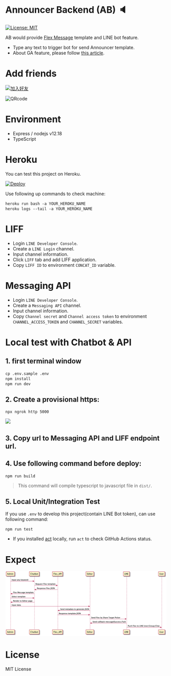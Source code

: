 # Announcer Backend (AB) 🔈

[![License: MIT](https://img.shields.io/badge/License-MIT-blue.svg)](https://opensource.org/licenses/MIT)

AB would provide [Flex Message](https://developers.line.biz/en/docs/messaging-api/using-flex-messages/) template and LINE bot feature.

- Type any text to trigger bot for send Announcer template.
- About GA feature, please follow [this article](https://taichunmin.idv.tw/blog/2020-04-28-lintbot-google-analytics.html).

# Add friends

<a href="https://line.me/R/ti/p/%40608zklsi"><img height="50" border="0" alt="加入好友" src="https://scdn.line-apps.com/n/line_add_friends/btn/zh-Hant.png"></a>

<img height="200" border="0" alt="QRcode" src="https://qr-official.line.me/sid/L/608zklsi.png">

# Environment

- Express / nodejs v12.18
- TypeScript

# Heroku

You can test this project on Heroku.

[![Deploy](https://www.herokucdn.com/deploy/button.svg)](https://heroku.com/deploy)

Use following up commands to check machine:

```
heroku run bash -a YOUR_HEROKU_NAME
heroku logs --tail -a YOUR_HEROKU_NAME
```

# LIFF

- Login `LINE Developer Console`.
- Create a `LINE Login` channel.
- Input channel information.
- Click `LIFF` tab and add LIFF application.
- Copy `LIFF ID` to environment `CONCAT_ID` variable.

# Messaging API

- Login `LINE Developer Console`.
- Create a `Messaging API` channel.
- Input channel information.
- Copy `Channel secret` and `Channel access token` to environment `CHANNEL_ACCESS_TOKEN` and `CHANNEL_SECRET` variables.

# Local test with Chatbot & API

## 1. first terminal window

```
cp .env.sample .env
npm install
npm run dev
```

## 2. Create a provisional https:

```
npx ngrok http 5000
```

![](https://i.imgur.com/azVdG8j.png)

## 3. Copy url to Messaging API and LIFF endpoint url.

## 4. Use following command before deploy:

```
npm run build
```

> This command will compile typescript to javascript file in `dist/`.


## 5. Local Unit/Integration Test

If you use `.env` to develop this project(contain LINE Bot token), can use following command:

```
npm run test
```

- If you installed [act](https://github.com/nektos/act) locally, run `act` to check GitHub Actions status.

# Expect

![](https://github.com/louis70109/Announcer/blob/7958ba589901987642500e0a3b1f94c79de769c4/http_request.png)

# License

MIT License
